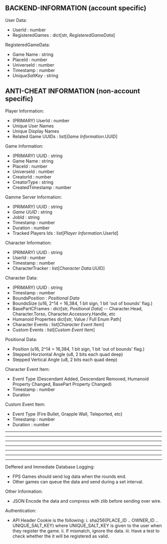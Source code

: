 
## BACKEND-INFORMATION (account specific)

User Data:
- UserId : number
- RegisteredGames : dict[str, *RegisteredGameData*]

RegisteredGameData:
- Game Name : string
- PlaceId : number
- UniverseId : number
- Timestamp : number
- *UniqueSaltKey* : string

## ANTI-CHEAT INFORMATION (non-account specific)

Player Information:
- (PRIMARY) UserId : number
- Unique User Names
- Unique Display Names
- Related Game UUIDs : list[*Game Information*.UUID]

Game Information:
- (PRIMARY) UUID : string
- Game Name : string
- PlaceId : number
- UniverseId : number
- CreatorId : number
- CreatorType : string
- CreatedTimestamp : number

Gamme Server Information:
- (PRIMARY) UUID : string
- *Game UUID* : string
- JobId : string
- Timestamp : number
- Duration : number
- Tracked Players Ids : list[*Player Information*.UserId]

Character Information:
- (PRIMARY) UUID : string
- UserId : number
- Timestamp : number
- CharacterTracker : list[*Character Data*.UUID]

Character Data:
- (PRIMARY) UUID : string
- Timestamp : number
- BoundsPosition : *Positional Data*
- BoundsSize (u16, 2^14 = 16,384, 1 bit sign, 1 bit 'out of bounds' flag.)
- BasePartCFrames : dict[str, *Positional Data*] -- Character.Head, Character.Torso, Character.Accessory.Handle, etc
- Humanoid Properties dict[str, Value / Full Enum Path]
- Character Events : list[*Character Event Item*]
- Custom Events : list[*Custom Event Item*]

Positional Data:
- Position                 (u16, 2^14 = 16,384, 1 bit sign, 1 bit 'out of bounds' flag.)
- Stepped Horziontal Angle (u8, 2 bits each quad deep)
- Stepped Vertical Angle   (u8, 2 bits each quad deep)

Character Event Item:
- Event Type (Descendant Added, Descendant Removed, Humanoid Property Changed, BasePart Property Changed)
- Timestamp : number
- Duration

Custom Event Item:
- Event Type (Fire Bullet, Grapple Wall, Teleported, etc)
- Timestamp : number
- Duration : number

--------------------------------------------------------------------------------------------
--------------------------------------------------------------------------------------------
--------------------------------------------------------------------------------------------
--------------------------------------------------------------------------------------------
--------------------------------------------------------------------------------------------
--------------------------------------------------------------------------------------------
--------------------------------------------------------------------------------------------

Deffered and Immediate Database Logging:
- FPS Games should send log data when the rounds end.
- Other games can queue the data and send during a set interval.

Other Information:
- JSON Encode the data and compress with zlib before sending over wire.

Authentication:
- API Header Cookie is the following:
i. sha256(PLACE_ID .. OWNER_ID .. UNIQUE_SALT_KEY) where UNIQUE_SALT_KEY is given to the user when they register the game.
ii. If mismatch, ignore the data.
iii. Have a test to check whether the it will be registered as valid.
